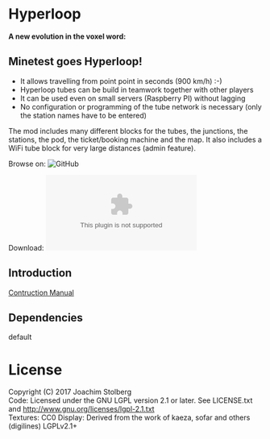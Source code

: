 # Hyperloop

**A new evolution in the voxel word:**

## Minetest goes Hyperloop!

* It allows travelling from point point in seconds (900 km/h) :-)
* Hyperloop tubes can be build in teamwork together with other players
* It can be used even on small servers (Raspberry PI) without lagging
* No configuration or programming of the tube network is necessary (only the station names have to be entered)

The mod includes many different blocks for the tubes, the junctions, the stations, the pod, the ticket/booking machine and the map. It also includes a WiFi tube block for very large distances (admin feature).


Browse on: ![GitHub](https://github.com/joe7575/Minetest-Hyperloop)

Download: ![GitHub](https://github.com/joe7575/Minetest-Hyperloop/archive/master.zip)


## Introduction

[Contruction Manual](./introduction.md)


## Dependencies
default  


# License
Copyright (C) 2017 Joachim Stolberg  
Code: Licensed under the GNU LGPL version 2.1 or later. See LICENSE.txt and http://www.gnu.org/licenses/lgpl-2.1.txt  
Textures: CC0
Display: Derived from the work of kaeza, sofar and others (digilines) LGPLv2.1+
